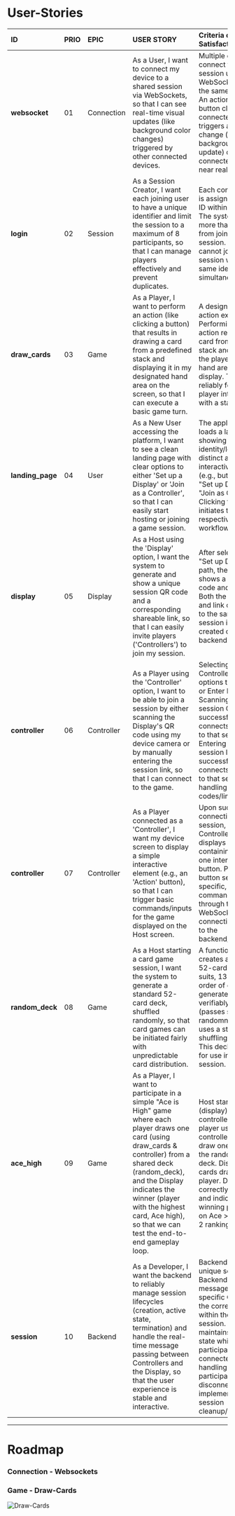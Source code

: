 # User-Stories

| ID               | PRIO | EPIC       | USER STORY                                                                                                                                                                                                                                                                                            | Criteria of Satisfaction (CoS)                                                                                                                                                                                                                                                                             | Effort | Time Spent |
| :------          | :--- | :--------- | :--------------------------------------------------------------------------------------------------------------------------------------------------------------------------------                                                                                                                     | :-----------------------------------------------------------------------------------------------------------------------------------------------------------------------------------------------------------------------------------------------------------------------                                   | :----- | :--------- |
| **websocket**    | 01   | Connection | As a User, I want to connect my device to a shared session via WebSockets, so that I can see real-time visual updates (like background color changes) triggered by other connected devices.                                                                                                           | Multiple devices can connect to the same session using WebSockets within the same network. An action (e.g., button click) on one connected device triggers a visible change (e.g., background color update) on all other connected devices in near real-time.                                              | 3      |    3h      |
| **login**        | 02   | Session    | As a Session Creator, I want each joining user to have a unique identifier and limit the session to a maximum of 8 participants, so that I can manage players effectively and prevent duplicates.                                                                                                     | Each connected user is assigned a unique ID within the session. The system prevents more than 8 users from joining a single session. A user cannot join the same session with the same identifier simultaneously.                                                                                          | 2      |     3.5h    |
| **draw_cards**   | 03   | Game       | As a Player, I want to perform an action (like clicking a button) that results in drawing a card from a predefined stack and displaying it in my designated hand area on the screen, so that I can execute a basic game turn.                                                                         | A designated 'draw' action exists. Performing the action removes one card from a visible stack and adds it to the player's specific hand area on the display. This works reliably for a single player interacting with a stack.                                                                            | 3      |    2.5h       |
| **landing_page** | 04   | User       | As a New User accessing the platform, I want to see a clean landing page with clear options to either 'Set up a Display' or 'Join as a Controller', so that I can easily start hosting or joining a game session.                                                                                     | The application loads a landing page showing project identity/logo. Two distinct and clear interactive elements (e.g., buttons) exist: "Set up Display" and "Join as Controller". Clicking these initiates the respective workflows.                                                                       | 2      |            |
| **display**      | 05   | Display    | As a Host using the 'Display' option, I want the system to generate and show a unique session QR code and a corresponding shareable link, so that I can easily invite players ('Controllers') to join my session.                                                                                     | After selecting the "Set up Display" path, the screen shows a unique QR code and a text link. Both the QR code and link correspond to the same unique session identifier created on the backend.                                                                                                           | 3      |            |
| **controller**   | 06   | Controller | As a Player using the 'Controller' option, I want to be able to join a session by either scanning the Display's QR code using my device camera or by manually entering the session link, so that I can connect to the game.                                                                           | Selecting "Join as Controller" provides options to Scan QR or Enter Link. Scanning a valid session QR code successfully connects the device to that session. Entering a valid session link successfully connects the device to that session. Error handling for invalid codes/links.                       | 5      |            |
| **controller**   | 07   | Controller | As a Player connected as a 'Controller', I want my device screen to display a simple interactive element (e.g., an 'Action' button), so that I can trigger basic commands/inputs for the game displayed on the Host screen.                                                                           | Upon successfully connecting to a session, the Controller device displays a defined UI containing at least one interactive button. Pressing this button sends a specific, predefined command/event through the WebSocket connection (WS-01) to the backend/display.                                        | 5      |            |
| **random_deck**  | 08   | Game       | As a Host starting a card game session, I want the system to generate a standard 52-card deck, shuffled randomly, so that card games can be initiated fairly with unpredictable card distribution.                                                                                                    | A function exists that creates a standard 52-card deck (4 suits, 13 ranks). The order of cards in the generated deck is verifiably random (passes statistical randomness tests or uses a standard shuffling algorithm). This deck is available for use in the session.                                     | 3      |            |
| **ace_high**     | 09   | Game       | As a Player, I want to participate in a simple "Ace is High" game where each player draws one card (using draw_cards & controller) from a shared deck (random_deck), and the Display indicates the winner (player with the highest card, Ace high), so that we can test the end-to-end gameplay loop. | Host starts session (display). Multiple controllers join. Each player uses controller action  to draw one card from the randomized deck. Display shows cards drawn by each player. Display correctly identifies and indicates the winning player based on Ace > King > ... > 2 ranking.                    | 8      |            |
| **session**      | 10   | Backend    | As a Developer, I want the backend to reliably manage session lifecycles (creation, active state, termination) and handle the real-time message passing between Controllers and the Display, so that the user experience is stable and interactive.                                                   | Backend can create unique sessions. Backend routes messages from a specific Controller to the correct Display within the same session. Backend maintains session state while participants are connected. Basic handling for participant disconnection is implemented (e.g., session cleanup/notification). | 5      |            |
  
-------------------------

# Roadmap

### Connection - Websockets
  

### Game - Draw-Cards
  ![Draw-Cards](https://github.com/user-attachments/assets/d02e6824-713f-4ec9-b803-46d26bdf7f79)
